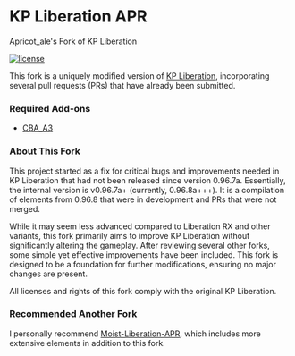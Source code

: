 # KP Liberation APR 
Apricot_ale's Fork of KP Liberation

[![license](https://img.shields.io/github/license/KillahPotatoes/KP-Liberation.svg)](https://github.com/KillahPotatoes/KP-Liberation/blob/master/LICENSE.md)

This fork is a uniquely modified version of [KP Liberation](https://github.com/KillahPotatoes/KP-Liberation), incorporating several pull requests (PRs) that have already been submitted.

### Required Add-ons
- [CBA_A3](https://steamcommunity.com/sharedfiles/filedetails/?id=450814997)


### About This Fork
This project started as a fix for critical bugs and improvements needed in KP Liberation that had not been released since version 0.96.7a. Essentially, the internal version is v0.96.7a+ (currently, 0.96.8a+++). It is a compilation of elements from 0.96.8 that were in development and PRs that were not merged.

While it may seem less advanced compared to Liberation RX and other variants, this fork primarily aims to improve KP Liberation without significantly altering the gameplay. After reviewing several other forks, some simple yet effective improvements have been included. This fork is designed to be a foundation for further modifications, ensuring no major changes are present.

All licenses and rights of this fork comply with the original KP Liberation.

### Recommended Another Fork
I personally recommend [Moist-Liberation-APR](https://github.com/moistbois/Moist-Liberation-APR), which includes more extensive elements in addition to this fork.
